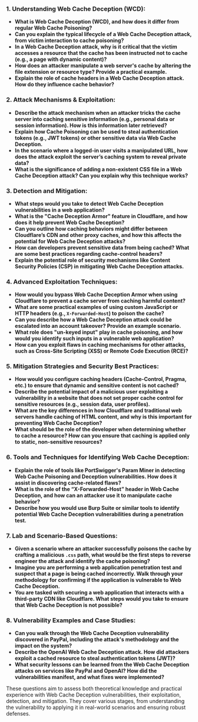 ### 1. **Understanding Web Cache Deception (WCD):**
   - **What is Web Cache Deception (WCD), and how does it differ from regular Web Cache Poisoning?**
   - **Can you explain the typical lifecycle of a Web Cache Deception attack, from victim interaction to cache poisoning?**
   - **In a Web Cache Deception attack, why is it critical that the victim accesses a resource that the cache has been instructed not to cache (e.g., a page with dynamic content)?**
   - **How does an attacker manipulate a web server's cache by altering the file extension or resource type? Provide a practical example.**
   - **Explain the role of cache headers in a Web Cache Deception attack. How do they influence cache behavior?**
   
### 2. **Attack Mechanisms & Exploitation:**
   - **Describe the attack mechanism when an attacker tricks the cache server into caching sensitive information (e.g., personal data or session information). How is this information later retrieved?**
   - **Explain how Cache Poisoning can be used to steal authentication tokens (e.g., JWT tokens) or other sensitive data via Web Cache Deception.**
   - **In the scenario where a logged-in user visits a manipulated URL, how does the attack exploit the server’s caching system to reveal private data?**
   - **What is the significance of adding a non-existent CSS file in a Web Cache Deception attack? Can you explain why this technique works?**

### 3. **Detection and Mitigation:**
   - **What steps would you take to detect Web Cache Deception vulnerabilities in a web application?**
   - **What is the "Cache Deception Armor" feature in Cloudflare, and how does it help prevent Web Cache Deception?**
   - **Can you outline how caching behaviors might differ between Cloudflare’s CDN and other proxy caches, and how this affects the potential for Web Cache Deception attacks?**
   - **How can developers prevent sensitive data from being cached? What are some best practices regarding cache-control headers?**
   - **Explain the potential role of security mechanisms like Content Security Policies (CSP) in mitigating Web Cache Deception attacks.**
   
### 4. **Advanced Exploitation Techniques:**
   - **How would you bypass Web Cache Deception Armor when using Cloudflare to prevent a cache server from caching harmful content?**
   - **What are some practical examples of using custom JavaScript or HTTP headers (e.g., `X-Forwarded-Host`) to poison the cache?**
   - **Can you describe how a Web Cache Deception attack could be escalated into an account takeover? Provide an example scenario.**
   - **What role does "un-keyed input" play in cache poisoning, and how would you identify such inputs in a vulnerable web application?**
   - **How can you exploit flaws in caching mechanisms for other attacks, such as Cross-Site Scripting (XSS) or Remote Code Execution (RCE)?**

### 5. **Mitigation Strategies and Security Best Practices:**
   - **How would you configure caching headers (Cache-Control, Pragma, etc.) to ensure that dynamic and sensitive content is not cached?**
   - **Describe the potential impact of a malicious user exploiting a vulnerability in a website that does not set proper cache control for sensitive resources (e.g., session data, user profiles).**
   - **What are the key differences in how Cloudflare and traditional web servers handle caching of HTML content, and why is this important for preventing Web Cache Deception?**
   - **What should be the role of the developer when determining whether to cache a resource? How can you ensure that caching is applied only to static, non-sensitive resources?**
   
### 6. **Tools and Techniques for Identifying Web Cache Deception:**
   - **Explain the role of tools like PortSwigger's Param Miner in detecting Web Cache Poisoning and Deception vulnerabilities. How does it assist in discovering cache-related flaws?**
   - **What is the role of the “X-Forwarded-Host” header in Web Cache Deception, and how can an attacker use it to manipulate cache behavior?**
   - **Describe how you would use Burp Suite or similar tools to identify potential Web Cache Deception vulnerabilities during a penetration test.**

### 7. **Lab and Scenario-Based Questions:**
   - **Given a scenario where an attacker successfully poisons the cache by crafting a malicious `.css` path, what would be the first steps to reverse engineer the attack and identify the cache poisoning?**
   - **Imagine you are performing a web application penetration test and suspect that a page is being cached incorrectly. Walk through your methodology for confirming if the application is vulnerable to Web Cache Deception.**
   - **You are tasked with securing a web application that interacts with a third-party CDN like Cloudflare. What steps would you take to ensure that Web Cache Deception is not possible?**
   
### 8. **Vulnerability Examples and Case Studies:**
   - **Can you walk through the Web Cache Deception vulnerability discovered in PayPal, including the attack's methodology and the impact on the system?**
   - **Describe the OpenAI Web Cache Deception attack. How did attackers exploit a cached resource to steal authentication tokens (JWT)?**
   - **What security lessons can be learned from the Web Cache Deception attacks on services like PayPal and OpenAI? How did the vulnerabilities manifest, and what fixes were implemented?**

These questions aim to assess both theoretical knowledge and practical experience with Web Cache Deception vulnerabilities, their exploitation, detection, and mitigation. They cover various stages, from understanding the vulnerability to applying it in real-world scenarios and ensuring robust defenses.
